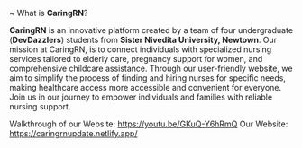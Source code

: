 ~ What is **CaringRN**?

**CaringRN** is an innovative platform created by a team of four undergraduate (**DevDazzlers**) students from **Sister Nivedita University, Newtown**. Our mission at CaringRN, is to connect individuals with specialized nursing services tailored to elderly care, pregnancy support for women, and comprehensive childcare assistance.
Through our user-friendly website, we aim to simplify the process of finding and hiring nurses for specific needs, making healthcare access more accessible and convenient for everyone. Join us in our journey to empower individuals and families with reliable nursing support.

Walkthrough of our Website: https://youtu.be/GKuQ-Y6hRmQ
Our Website: https://caringrnupdate.netlify.app/
